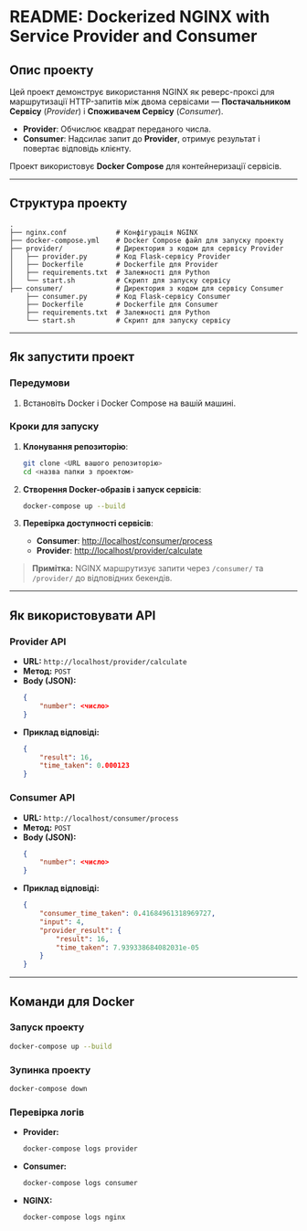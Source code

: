 # README: Dockerized NGINX with Service Provider and Consumer

## Опис проекту

Цей проект демонструє використання NGINX як реверс-проксі для маршрутизації HTTP-запитів між двома сервісами — **Постачальником Сервісу** (*Provider*) і **Споживачем Сервісу** (*Consumer*).

- **Provider**: Обчислює квадрат переданого числа.
- **Consumer**: Надсилає запит до **Provider**, отримує результат і повертає відповідь клієнту.

Проект використовує **Docker Compose** для контейнеризації сервісів.

---

## Структура проекту

```
.
├── nginx.conf            # Конфігурація NGINX
├── docker-compose.yml    # Docker Compose файл для запуску проекту
├── provider/             # Директория з кодом для сервісу Provider
│   ├── provider.py       # Код Flask-сервісу Provider
│   ├── Dockerfile        # Dockerfile для Provider
│   ├── requirements.txt  # Залежності для Python
│   └── start.sh          # Скрипт для запуску сервісу
├── consumer/             # Директория з кодом для сервісу Consumer
    ├── consumer.py       # Код Flask-сервісу Consumer
    ├── Dockerfile        # Dockerfile для Consumer
    ├── requirements.txt  # Залежності для Python
    └── start.sh          # Скрипт для запуску сервісу
```

---

## Як запустити проект

### Передумови
1. Встановіть Docker і Docker Compose на вашій машині.

### Кроки для запуску
1. **Клонування репозиторію**:
   ```bash
   git clone <URL вашого репозиторію>
   cd <назва папки з проектом>
   ```

2. **Створення Docker-образів і запуск сервісів**:
   ```bash
   docker-compose up --build
   ```

3. **Перевірка доступності сервісів**:
   - **Consumer**: [http://localhost/consumer/process](http://localhost/consumer/process)
   - **Provider**: [http://localhost/provider/calculate](http://localhost/provider/calculate)

> **Примітка:** NGINX маршрутизує запити через `/consumer/` та `/provider/` до відповідних бекендів.

---

## Як використовувати API

### Provider API
- **URL:** `http://localhost/provider/calculate`
- **Метод:** `POST`
- **Body (JSON):**
  ```json
  {
      "number": <число>
  }
  ```
- **Приклад відповіді:**
  ```json
  {
      "result": 16,
      "time_taken": 0.000123
  }
  ```

### Consumer API
- **URL:** `http://localhost/consumer/process`
- **Метод:** `POST`
- **Body (JSON):**
  ```json
  {
      "number": <число>
  }
  ```
- **Приклад відповіді:**
  ```json
  {
      "consumer_time_taken": 0.41684961318969727,
      "input": 4,
      "provider_result": {
          "result": 16,
          "time_taken": 7.939338684082031e-05
      }
  }
  ```

---

## Команди для Docker

### Запуск проекту
```bash
docker-compose up --build
```

### Зупинка проекту
```bash
docker-compose down
```

### Перевірка логів
- **Provider:**
  ```bash
  docker-compose logs provider
  ```
- **Consumer:**
  ```bash
  docker-compose logs consumer
  ```
- **NGINX:**
  ```bash
  docker-compose logs nginx
  ```

